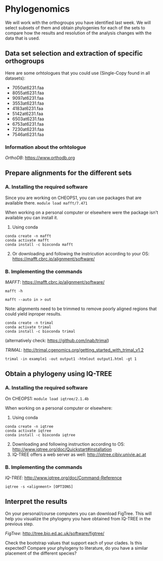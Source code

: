 # **Phylogenomics**


We will work with the orthogroups you have identified last week.
We will select subsets of them and obtain phylogenies for each of the sets to compare how the results and resolution of the analysis changes with the data that is used. 


## Data set selection and extraction of specific orthogroups

Here are some orhtologues that you could use (Single-Copy found in all datasets): 

- 7050at6231.faa
- 8055at6231.faa
- 9097at6231.faa
- 3553at6231.faa
- 4183at6231.faa
- 5142at6231.faa
- 6503at6231.faa
- 6753at6231.faa
- 7230at6231.faa
- 7546at6231.faa

### Information about the orhtologue

*OrthoDB*: https://www.orthodb.org

## Prepare alignments for the different sets

### A. Installing the required software


Since you are working on CHEOPS1, you can use packages that are available there. 
`module load mafft/7.471`

When working on a personal computer or elsewhere were the package isn't available you can install it. 

1. Using conda

```
conda create -n mafft
conda activate mafft
conda install -c bioconda mafft
```

2. Or downloading and following the instricution according to your OS: https://mafft.cbrc.jp/alignment/software/

### B. Implementing the commands

*MAFFT*: https://mafft.cbrc.jp/alignment/software/

`mafft -h`

`mafft --auto in > out`

Note: alignments need to be trimmed to remove poorly aligned regions that could yield inproper results.

```
conda create -n trimal
conda activate trimal
conda install -c bioconda trimal
```

(alternatively check: https://github.com/inab/trimal)

*TRIMAL*: http://trimal.cgenomics.org/getting_started_with_trimal_v1.2

`trimal -in example1 -out output1 -htmlout output1.html -gt 1`

## Obtain a phylogeny using IQ-TREE

### A. Installing the required software

On CHEOPS1:  `module load iqtree/2.1.4b`

When working on a personal computer or elsewhere: 

1. Using conda

```
conda create -n iqtree
conda activate iqtree
conda install -c bioconda iqtree
```

2. Downloading and following instruction according to OS: http://www.iqtree.org/doc/Quickstart#installation
3. IQ-TREE offers a web server as well: http://iqtree.cibiv.univie.ac.at

### B. Implementing the commands

*IQ-TREE*: http://www.iqtree.org/doc/Command-Reference

`iqtree -s <alignment> [OPTIONS]`


## Interpret the results

On your personal/course computers you can download FigTree. This will help you visualize the phylogeny you have obtained from IQ-TREE in the previous step. 

*FigTree*: http://tree.bio.ed.ac.uk/software/figtree/

Check the bootstrap values that support each of your clades. Is this expected? 
Compare your phylogeny to literature, do you have a similar placement of the different species?


